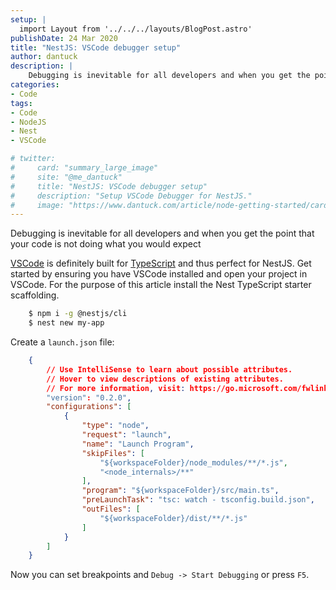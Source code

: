 ```yaml
---
setup: |
  import Layout from '../../../layouts/BlogPost.astro'
publishDate: 24 Mar 2020
title: "NestJS: VSCode debugger setup"
author: dantuck
description: |
    Debugging is inevitable for all developers and when you get the point that your code is not doing what you would expect...
categories:
- Code
tags:
- Code
- NodeJS
- Nest
- VSCode

# twitter:
#     card: "summary_large_image"
#     site: "@me_dantuck"
#     title: "NestJS: VSCode debugger setup"
#     description: "Setup VSCode Debugger for NestJS."
#     image: "https://www.dantuck.com/article/node-getting-started/card.png"
---
```


Debugging is inevitable for all developers and when you get the point that your code is not doing what you would expect

[VSCode](https://code.visualstudio.com/) is definitely built for [TypeScript](https://www.typescriptlang.org/) and thus perfect for NestJS. Get started by ensuring you have VSCode installed and open your project in VSCode. For the purpose of this article install the Nest TypeScript starter scaffolding.
``` bash
    $ npm i -g @nestjs/cli
    $ nest new my-app
```
Create a `launch.json` file:

``` json
    {
        // Use IntelliSense to learn about possible attributes.
        // Hover to view descriptions of existing attributes.
        // For more information, visit: https://go.microsoft.com/fwlink/?linkid=830387
        "version": "0.2.0",
        "configurations": [
            {
                "type": "node",
                "request": "launch",
                "name": "Launch Program",
                "skipFiles": [
                    "${workspaceFolder}/node_modules/**/*.js",
                    "<node_internals>/**"
                ],
                "program": "${workspaceFolder}/src/main.ts",
                "preLaunchTask": "tsc: watch - tsconfig.build.json",
                "outFiles": [
                    "${workspaceFolder}/dist/**/*.js"
                ]
            }
        ]
    }
```
Now you can set breakpoints and `Debug -> Start Debugging` or press `F5`.
